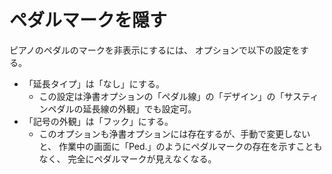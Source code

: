 # ペダルマークを隠す

ピアノのペダルのマークを非表示にするには、
オプションで以下の設定をする。

- 「延長タイプ」は「なし」にする。
  - この設定は浄書オプションの「ペダル線」の「デザイン」の「サスティンペダルの延長線の外観」でも設定可。
- 「記号の外観」は「フック」にする。
  - このオプションも浄書オプションには存在するが、手動で変更しないと、
    作業中の画面に「Ped.」のようにペダルマークの存在を示すこともなく、
    完全にペダルマークが見えなくなる。
